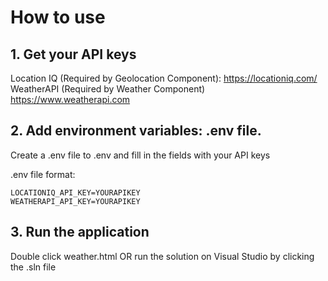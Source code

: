 ﻿# How to use

## 1. Get your API keys

Location IQ (Required by Geolocation Component): https://locationiq.com/  <br/>
WeatherAPI (Required by Weather Component) https://www.weatherapi.com

## 2. Add environment variables: .env file. 

Create a .env file to .env and fill in the fields with your API keys

.env file format:
```
LOCATIONIQ_API_KEY=YOURAPIKEY
WEATHERAPI_API_KEY=YOURAPIKEY
```

## 3. Run the application

Double click weather.html OR run the solution on Visual Studio by clicking the .sln file